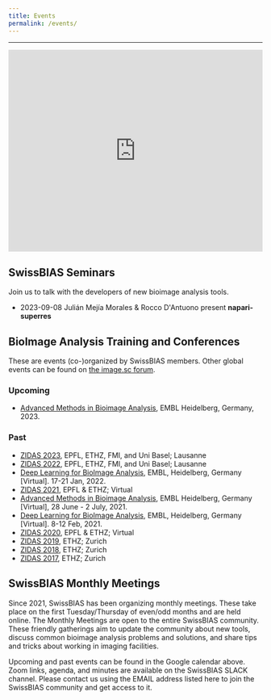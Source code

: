```yaml
---
title: Events
permalink: /events/
---
```


---

<iframe src="https://calendar.google.com/calendar/embed?src=0ehba6ebqgebeuk2soq527l4bg%40group.calendar.google.com&ctz=Europe%2FZurich&showPrint=0&hl=en_GB&showCalendars=0&showTitle=0&showTabs=1&" style="border: 0" width="100%" height="400" frameborder="0" scrolling="no"></iframe>

## SwissBIAS Seminars
Join us to talk with the developers of new bioimage analysis tools.

- 2023-09-08 Julián Mejía Morales & Rocco D'Antuono present **napari-superres**

## BioImage Analysis Training and Conferences
These are events (co-)organized by SwissBIAS members.
Other global events can be found on [the image.sc forum](https://forum.image.sc/t/upcoming-image-analysis-events/60018).

### Upcoming
- [Advanced Methods in Bioimage Analysis](https://www.embl.org/about/info/course-and-conference-office/events/bia23-01/), EMBL Heidelberg, Germany, 2023.

### Past
- [ZIDAS 2023](https://www.zidas.org/), EPFL, ETHZ, FMI, and Uni Basel; Lausanne
- [ZIDAS 2022](https://2022.zidas.org/), EPFL, ETHZ, FMI, and Uni Basel; Lausanne
- [Deep Learning for BioImage Analysis](https://www.embl.org/about/info/course-and-conference-office/events/mac22-01/), EMBL, Heidelberg, Germany [Virtual]. 17-21 Jan, 2022.
- [ZIDAS 2021](https://2021.zidas.org/), EPFL & ETHZ; Virtual
- [Advanced Methods in Bioimage Analysis](https://www.embl.de/training/events/2021/BIA21-01/index.html), EMBL Heidelberg, Germany [Virtual], 28 June - 2 July, 2021.
- [Deep Learning for BioImage Analysis](https://www.embl.de/training/events/2021/MAC21-01/index.html), EMBL, Heidelberg, Germany [Virtual]. 8-12 Feb, 2021.
- [ZIDAS 2020](https://2020.zidas.org/), EPFL & ETHZ; Virtual
- [ZIDAS 2019](https://2019.zidas.org/), ETHZ; Zurich
- [ZIDAS 2018](https://2018.zidas.org/), ETHZ; Zurich
- [ZIDAS 2017](https://2017.zidas.org/), ETHZ; Zurich

## SwissBIAS Monthly Meetings
Since 2021, SwissBIAS has been organizing monthly meetings. These take place on the first Tuesday/Thursday of even/odd months and are held online.
The Monthly Meetings are open to the entire SwissBIAS community. These friendly gatherings aim to update the community about new tools, discuss common bioimage analysis problems and solutions, and share tips and tricks about working in imaging facilities.

Upcoming and past events can be found in the Google calendar above.
Zoom links, agenda, and minutes are available on the SwissBIAS SLACK channel. Please contact us using the EMAIL address listed here to join the SwissBIAS community and get access to it.
